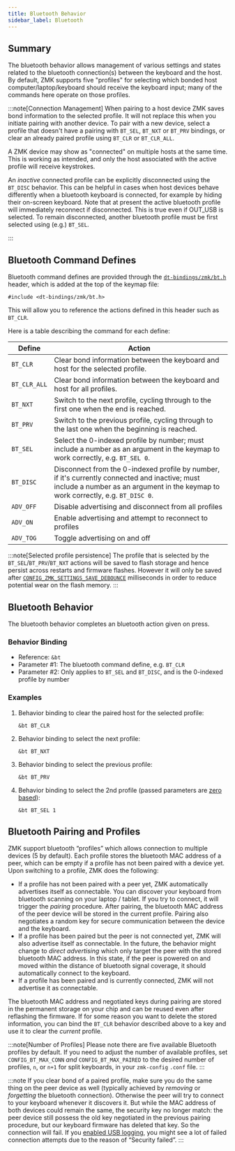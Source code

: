 ```yaml
---
title: Bluetooth Behavior
sidebar_label: Bluetooth
---
```


## Summary

The bluetooth behavior allows management of various settings and states related to the bluetooth connection(s)
between the keyboard and the host. By default, ZMK supports five "profiles" for selecting which bonded host
computer/laptop/keyboard should receive the keyboard input; many of the commands here operate on those profiles.

:::note[Connection Management]
When pairing to a host device ZMK saves bond information to the selected
profile. It will not replace this when you initiate pairing with another device.
To pair with a new device, select a profile that doesn't have a pairing with `BT_SEL`, `BT_NXT` or
`BT_PRV` bindings, or clear an already paired profile using `BT_CLR` or `BT_CLR_ALL`.

A ZMK device may show as "connected" on multiple hosts at the same time. This is working as intended, and only the host associated with the active profile will receive keystrokes.

An _inactive_ connected profile can be explicitly disconnected using the `BT_DISC` behavior. This can be helpful in
cases when host devices behave differently when a bluetooth keyboard is connected, for example by hiding their on-screen
keyboard. Note that at present the active bluetooth profile will immediately reconnect if disconnected. This is true
even if OUT_USB is selected. To remain disconnected, another bluetooth profile must be first selected using (e.g.)
`BT_SEL`.

:::

## Bluetooth Command Defines

Bluetooth command defines are provided through the [`dt-bindings/zmk/bt.h`](https://github.com/zmkfirmware/zmk/blob/main/app/include/dt-bindings/zmk/bt.h) header,
which is added at the top of the keymap file:

```dts
#include <dt-bindings/zmk/bt.h>
```

This will allow you to reference the actions defined in this header such as `BT_CLR`.

Here is a table describing the command for each define:

| Define       | Action                                                                                                                                                                             |
| ------------ | ---------------------------------------------------------------------------------------------------------------------------------------------------------------------------------- |
| `BT_CLR`     | Clear bond information between the keyboard and host for the selected profile.                                                                                                     |
| `BT_CLR_ALL` | Clear bond information between the keyboard and host for all profiles.                                                                                                             |
| `BT_NXT`     | Switch to the next profile, cycling through to the first one when the end is reached.                                                                                              |
| `BT_PRV`     | Switch to the previous profile, cycling through to the last one when the beginning is reached.                                                                                     |
| `BT_SEL`     | Select the 0-indexed profile by number; must include a number as an argument in the keymap to work correctly, e.g. `BT_SEL 0`.                                                     |
| `BT_DISC`    | Disconnect from the 0-indexed profile by number, if it's currently connected and inactive; must include a number as an argument in the keymap to work correctly, e.g. `BT_DISC 0`. |
| `ADV_OFF`    | Disable advertising and disconnect from all profiles                                                                                                                               |
| `ADV_ON`     | Enable advertising and attempt to reconnect to profiles                                                                                                                            |
| `ADV_TOG`    | Toggle advertising on and off                                                                                                                                                      |

:::note[Selected profile persistence]
The profile that is selected by the `BT_SEL`/`BT_PRV`/`BT_NXT` actions will be saved to flash storage and hence persist across restarts and firmware flashes.
However it will only be saved after [`CONFIG_ZMK_SETTINGS_SAVE_DEBOUNCE`](../../config/system.md#general) milliseconds in order to reduce potential wear on the flash memory.
:::

## Bluetooth Behavior

The bluetooth behavior completes an bluetooth action given on press.

### Behavior Binding

- Reference: `&bt`
- Parameter #1: The bluetooth command define, e.g. `BT_CLR`
- Parameter #2: Only applies to `BT_SEL` and `BT_DISC`, and is the 0-indexed profile by number

### Examples

1. Behavior binding to clear the paired host for the selected profile:

   ```dts
   &bt BT_CLR
   ```

1. Behavior binding to select the next profile:

   ```dts
   &bt BT_NXT
   ```

1. Behavior binding to select the previous profile:

   ```dts
   &bt BT_PRV
   ```

1. Behavior binding to select the 2nd profile (passed parameters are [zero based](https://en.wikipedia.org/wiki/Zero-based_numbering)):

   ```dts
   &bt BT_SEL 1
   ```

## Bluetooth Pairing and Profiles

ZMK support bluetooth “profiles” which allows connection to multiple devices (5 by default). Each profile stores the bluetooth MAC address of a peer, which can be empty if a profile has not been paired with a device yet. Upon switching to a profile, ZMK does the following:

- If a profile has not been paired with a peer yet, ZMK automatically advertises itself as connectable. You can discover your keyboard from bluetooth scanning on your laptop / tablet. If you try to connect, it will trigger the _pairing_ procedure. After pairing, the bluetooth MAC address of the peer device will be stored in the current profile. Pairing also negotiates a random key for secure communication between the device and the keyboard.
- If a profile has been paired but the peer is not connected yet, ZMK will also advertise itself as connectable. In the future, the behavior might change to _direct advertising_ which only target the peer with the stored bluetooth MAC address. In this state, if the peer is powered on and moved within the distance of bluetooth signal coverage, it should automatically connect to the keyboard.
- If a profile has been paired and is currently connected, ZMK will not advertise it as connectable.

The bluetooth MAC address and negotiated keys during pairing are stored in the permanent storage on your chip and can be reused even after reflashing the firmware. If for some reason you want to delete the stored information, you can bind the `BT_CLR` behavior described above to a key and use it to clear the _current_ profile.

:::note[Number of Profiles]
Please note there are five available Bluetooth profiles by default. If you need to adjust the number of available profiles, set `CONFIG_BT_MAX_CONN` _and_ `CONFIG_BT_MAX_PAIRED` to the desired number of profiles, `n`, or `n+1` for split keyboards, in your `zmk-config` `.conf` file.
:::

:::note
If you clear bond of a paired profile, make sure you do the same thing on the peer device as well (typically achieved by _removing_ or _forgetting_ the bluetooth connection). Otherwise the peer will try to connect to your keyboard whenever it discovers it. But while the MAC address of both devices could remain the same, the security key no longer match: the peer device still possess the old key negotiated in the previous pairing procedure, but our keyboard firmware has deleted that key. So the connection will fail. If you [enabled USB logging](../../development/usb-logging.mdx), you might see a lot of failed connection attempts due to the reason of “Security failed”.
:::
